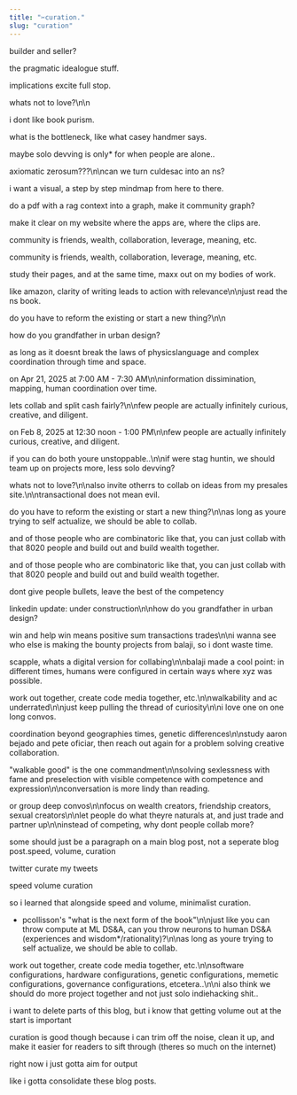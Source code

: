 ```yaml
---
title: "✂️curation."
slug: "curation"
---
```


builder and seller?

the pragmatic idealogue stuff.

implications excite full stop.

whats not to love?\n\n

i dont like book purism.

what is the bottleneck, like what casey handmer says.

maybe solo devving is only* for when people are alone..

axiomatic zerosum???\n\ncan we turn culdesac into an ns?

i want a visual, a step by step mindmap from here to there.

do a pdf with a rag context into a graph, make it community graph?

make it clear on my website where the apps are, where the clips are.

community is friends, wealth, collaboration, leverage, meaning, etc.

community is friends, wealth, collaboration, leverage, meaning, etc.

study their pages, and at the same time, maxx out on my bodies of work.

like amazon, clarity of writing leads to action with relevance\n\njust read the ns book.

do you have to reform the existing or start a new thing?\n\n

how do you grandfather in urban design?

as long as it doesnt break the laws of physicslanguage and complex coordination through time and space.

on Apr 21, 2025 at 7:00 AM - 7:30 AM\n\ninformation dissimination, mapping, human coordination over time.

lets collab and split cash fairly?\n\nfew people are actually infinitely curious, creative, and diligent.

on Feb 8, 2025 at 12:30 noon - 1:00 PM\n\nfew people are actually infinitely curious, creative, and diligent.

if you can do both youre unstoppable..\n\nif were stag huntin, we should team up on projects more, less solo devving?

whats not to love?\n\nalso invite otherrs to collab on ideas from my presales site.\n\ntransactional does not mean evil.

do you have to reform the existing or start a new thing?\n\nas long as youre trying to self actualize, we should be able to collab.

and of those people who are combinatoric like that, you can just collab with that 8020 people and build out and build wealth together.

and of those people who are combinatoric like that, you can just collab with that 8020 people and build out and build wealth together.

dont give people bullets, leave the best of the competency

linkedin update:
under construction\n\nhow do you grandfather in urban design?

win and help win means positive sum transactions trades\n\ni wanna see who else is making the bounty projects from balaji, so i dont waste time.

scapple, whats a digital version for collabing\n\nbalaji made a cool point: in different times, humans were configured in certain ways where xyz was possible.

work out together, create code media together, etc.\n\nwalkability and ac underrated\n\njust keep pulling the thread of curiosity\n\ni love one on one long convos.

coordination beyond geographies times, genetic differences\n\nstudy aaron bejado and pete oficiar, then reach out again for a problem solving creative collaboration.

"walkable good" is the one commandment\n\nsolving sexlessness with fame and preselection with visible competence with competence and expression\n\nconversation is more lindy than reading.

or group deep convos\n\nfocus on wealth creators, friendship creators, sexual creators\n\nlet people do what theyre naturals at, and just trade and partner up\n\ninstead of competing, why dont people collab more?

some should just be a paragraph on a main blog post, not a seperate blog post.speed, volume, curation

twitter curate my tweets

speed volume curation

so i learned that alongside speed and volume, minimalist curation.

+ pcollisson's "what is the next form of the book"\n\njust like you can throw compute at ML DS&A, can you throw neurons to human DS&A (experiences and wisdom*/rationality)?\n\nas long as youre trying to self actualize, we should be able to collab.

work out together, create code media together, etc.\n\nsoftware configurations, hardware configurations, genetic configurations, memetic configurations, governance configurations, etcetera..\n\ni also think we should do more project together and not just solo indiehacking shit..

i want to delete parts of this blog, but i know that getting volume out at the start is important

curation is good though because i can trim off the noise, clean it up, and make it easier for readers to sift through (theres so much on the internet)

right now i just gotta aim for output

like i gotta consolidate these blog posts.
